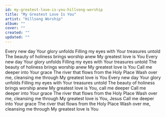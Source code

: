 ```yaml
---
id: my-greatest-love-is-you-hillsong-worship
title: "My Greatest Love Is You"
artist: "Hillsong Worship"
album: ""
cover: ""
created: ""
updated: ""
---
```


Every new day Your glory unfolds
Filling my eyes with Your treasures untold
The beauty of holiness brings worship anew
My greatest love is You
Every new day Your glory unfolds
Filling my eyes with Your treasures untold
The beauty of holiness brings worship anew
My greatest love is You
Call me deeper into Your grace
The river that flows from the Holy Place
Wash over me, cleansing me through
My greatest love is You
Every new day Your glory unfolds
Filling my eyes with Your treasures untold
The beauty of holiness brings worship anew
My greatest love is You, call me deeper
Call me deeper into Your grace
The river that flows from the Holy Place
Wash over me, cleansing me through
My greatest love is You, Jesus
Call me deeper into Your grace
The river that flows from the Holy Place
Wash over me, cleansing me through
My greatest love is You